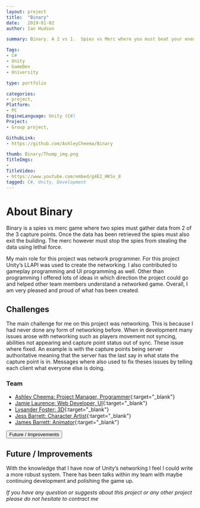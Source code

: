 ```yaml
---
layout: project
title:  "Binary"
date:   2019-01-02 
author: Ian Hudson

summary: Binary. A 2 vs 1.  Spies vs Merc where you must beat your enemy.

Tags:
- C#
- Unity
- GameDev
- University

type: portfolio

categories:
- project, 
Platform:
- PC
EngineLanguage: Unity (C#)
Project:
- Group project,

GithubLink:
- https://github.com/AshleyCheema/Binary

thumb: Binary/Thump_img.png
TitleImgs:
-
TitleVideo:
- https://www.youtube.com/embed/g4E2_HKSv_8
tagged: C#, Unity, Development
---
```


# About Binary
Binary is a spies vs merc game where two spies must gather data from 2 of the 3 capture points. Once the data has been retrieved the spies must also exit the building. The merc however must stop the spies from stealing the data using lethal force.

My main role for this project was network programmer. For this project Unity’s LLAPI was used to create the networking. I also contributed to gameplay programming and UI programming as well.
Other than programming I offered lots of ideas in which direction the project could go and helped other team members understand a networked game. Overall, I am very pleased and proud of what has been created.


## Challenges
The main challenge for me on this project was networking. This is because I had never done any form of networking before. When in development many issues arose with networking such as players movement not syncing, abilities not appearing and capture point status out of sync. These issue where fixed. An example is with the capture points being server authoritative meaning that the server has the last say in what state the capture point is in.
Messages where also used to fix theses issues by telling each client what everyone else is doing.

### Team
- [Ashley Cheema: Project Manager, Programmer](https://ashleycheema.github.io){:target="_blank"}
- [Jamie Laurence: Web Developer, UI](http://www.jamielaurence.co.uk){:target="_blank"}
- [Lysander Foster: 3D](https://lysanderfoster.com){:target="_blank"}
- [Jess Barrett: Character Artist](https://jessbarrett96.wixsite.com/website){:target="_blank"}
- [James Barrett: Animator](https://jamesgbarrett.portfoliobox.net){:target="_blank"}

<button type="button" class="btn btn-info" data-toggle="collapse" data-target="#improvments">Future / Improvements</button>
<div id="improvments" class="collapse">
<h2>Future / Improvements</h2>

With the knowledge that I have now of Unity’s networking I feel I could write a more robust system. There has been talks within my team with maybe continuing development and polishing the game up.
</div>
<i>If you have any question or suggests about this project or any other project please do not hesitate to contract me<i/>